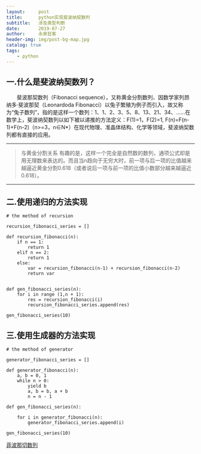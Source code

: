 ```yaml
---
layout:     post
title:      python实现斐波纳契数列
subtitle:   涉及类型判断
date:       2019-07-27
author:     永泉狂客
header-img: img/post-bg-map.jpg
catalog: true
tags:
    - python
---
```


## 一.什么是斐波纳契数列？

&emsp;&emsp;斐波那契数列（Fibonacci sequence），又称黄金分割数列、因数学家列昂纳多·斐波那契（Leonardoda Fibonacci）以兔子繁殖为例子而引入，故又称为“兔子数列”，指的是这样一个数列：1、1、2、3、5、8、13、21、34、……在数学上，斐波纳契数列以如下被以递推的方法定义：F(1)=1，F(2)=1, F(n)=F(n-1)+F(n-2)（n>=3，n∈N*）在现代物理、准晶体结构、化学等领域，斐波纳契数列都有直接的应用。

---
> 与黄金分割关系
有趣的是，这样一个完全是自然数的数列，通项公式却是用无理数来表达的。而且当n趋向于无穷大时，前一项与后一项的比值越来越逼近黄金分割0.618（或者说后一项与前一项的比值小数部分越来越逼近0.618）。
---

## 二.使用递归的方法实现

```
# the method of recursion

recursion_fibonacci_series = []

def recursion_fibonacci(n):
    if n == 1:
        return 1
    elif n == 2:
        return 1
    else:
        var = recursion_fibonacci(n-1) + recursion_fibonacci(n-2)
        return var


def gen_fibonacci_series(n):
    for i in range (1,n + 1):
        res = recursion_fibonacci(i)
        recursion_fibonacci_series.append(res)

gen_fibonacci_series(10)
```


## 三.使用生成器的方法实现

```
# the method of generator

generator_fibonacci_series = []

def generator_fibonacci(n):
    a, b = 0, 1
    while n > 0:
        yield b
        a, b = b, a + b
        n = n - 1

def gen_fibonacci_series(n):

    for i in generator_fibonacci(n):
        generator_fibonacci_series.append(i)

gen_fibonacci_series(10)

```


[菲波那切数列](https://baike.baidu.com/item/%E6%96%90%E6%B3%A2%E9%82%A3%E5%A5%91%E6%95%B0%E5%88%97)
